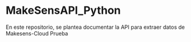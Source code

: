 # MakeSensAPI_Python
En este repositorio, se plantea documentar la API para extraer datos de Makesens-Cloud Prueba
